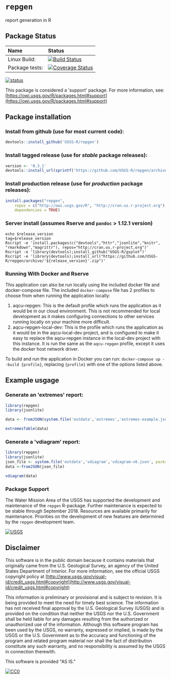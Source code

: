 `repgen`
===========
report generation in R  


## Package Status

| Name       | Status           |  
| :------------ |:-------------|  
| Linux Build: | [![Build Status](https://travis-ci.org/USGS-R/repgen.svg?branch=master)](https://travis-ci.org/USGS-R/repgen) |
| Package tests: | [![Coverage Status](https://coveralls.io/repos/github/USGS-R/repgen/badge.svg?branch=master)](https://coveralls.io/github/USGS-R/repgen?branch=master) |  

[![status](https://img.shields.io/badge/USGS-Support-yellow.svg)](https://owi.usgs.gov/R/packages.html#support)

This package is considered a 'support' package. For more information, see:
[https://owi.usgs.gov/R/packages.html#support](https://owi.usgs.gov/R/packages.html#support)

## Package installation 

### Install from github (use for most current code):
```R
devtools::install_github('USGS-R/repgen')
```
### Install tagged release (use for _stable_ package releases):
```R
version <- '0.3.1'
devtools::install_url(sprintf('https://github.com/USGS-R/repgen/archive/v%s.tar.gz', version))
```

### Install production release (use for _production_ package releases):
```R
install.packages("repgen", 
    repos = c("http://owi.usgs.gov/R", "http://cran.us.r-project.org"),
    dependencies = TRUE)
```

### Server install (assumes Rserve and `pandoc` > 1.12.1 version)
```
echo $release_version
tag=$release_version
Rscript -e 'install.packages(c("devtools","httr","jsonlite","knitr", "rmarkdown","magrittr"), repos="http://cran.us.r-project.org")'
Rscript -e 'library(devtools);install_github("USGS-R/gsplot")'
Rscript -e 'library(devtools);install_url("https://github.com/USGS-R/repgen/archive/'${release_version}'.zip")'
```

### Running With Docker and Rserve
This application can also be run locally using the included docker file and docker-compose file. The included `docker-compose` file has 2 profiles to choose from when running the application locally:

1. aqcu-repgen: This is the default profile which runs the application as it would be in our cloud environment. This is not recommended for local development as it makes configuring connections to other services running locally on your machine more difficult.
2. aqcu-repgen-local-dev: This is the profile which runs the application as it would be in the aqcu-local-dev project, and is configured to make it easy to replace the aqcu-repgen instance in the local-dev project with this instance. It is run the same as the `aqcu-repgen` profile, except it uses the docker host network driver.

To build and run the application in Docker you can run: `docker-compose up --build {profile}`, replacing `{profile}` with one of the options listed above.

## Example usgage

### Generate an 'extremes' report:
```R
library(repgen)
library(jsonlite)

data <- fromJSON(system.file('extdata','extremes','extremes-example.json',package = 'repgen'))

extremesTable(data)

```
### Generate a 'vdiagram' report:
```R
library(repgen)
library(jsonlite)
json_file <- system.file('extdata','vdiagram','vdiagram-v6.json', package = 'repgen')
data <-fromJSON(json_file)

vdiagram(data)

```

### Package Support

The Water Mission Area of the USGS has supported the development and maintenance of the `repgen` R-package. Further maintenance is expected to be stable through September 2018. Resources are available primarily for maintenance. Priorities on the development of new features are determined by the `repgen` development team.

[![USGS](http://usgs-r.github.io/images/usgs.png)](https://www.usgs.gov/)

## Disclaimer

This software is in the public domain because it contains materials that originally came from the U.S. Geological Survey, an agency of the United States Department of Interior. For more information, see the official USGS copyright policy at [http://www.usgs.gov/visual-id/credit_usgs.html#copyright](http://www.usgs.gov/visual-id/credit_usgs.html#copyright)

This information is preliminary or provisional and is subject to revision. It is being provided to meet the need for timely best science. The information has not received final approval by the U.S. Geological Survey (USGS) and is provided on the condition that neither the USGS nor the U.S. Government shall be held liable for any damages resulting from the authorized or unauthorized use of the information. Although this software program has been used by the USGS, no warranty, expressed or implied, is made by the USGS or the U.S. Government as to the accuracy and functioning of the program and related program material nor shall the fact of distribution constitute any such warranty, and no responsibility is assumed by the USGS in connection therewith.

This software is provided "AS IS."


 [
    ![CC0](http://i.creativecommons.org/p/zero/1.0/88x31.png)
  ](http://creativecommons.org/publicdomain/zero/1.0/)
